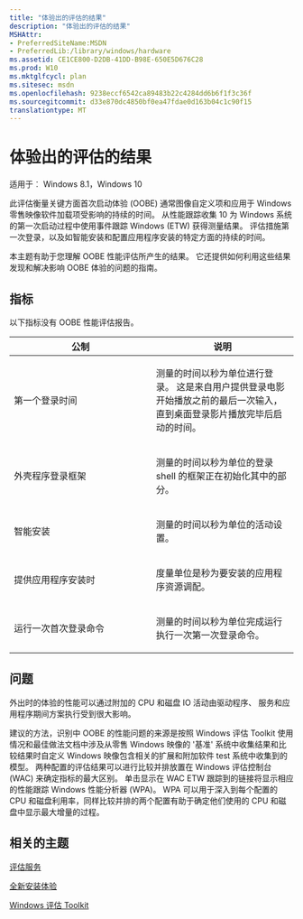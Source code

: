 ```yaml
---
title: "体验出的评估的结果"
description: "体验出的评估的结果"
MSHAttr:
- PreferredSiteName:MSDN
- PreferredLib:/library/windows/hardware
ms.assetid: CE1CE800-D2DB-41DD-B98E-650E5D676C28
ms.prod: W10
ms.mktglfcycl: plan
ms.sitesec: msdn
ms.openlocfilehash: 9238eccf6542ca89483b22c4284dd6b6f1f3c36f
ms.sourcegitcommit: d33e870dc4850bf0ea47fdae0d163b04c1c90f15
translationtype: MT
---
```

# <a name="results-for-the-out-of-box-experience-assessment"></a>体验出的评估的结果


适用于︰ Windows 8.1，Windows 10

此评估衡量关键方面首次启动体验 (OOBE) 通常图像自定义项和应用于 Windows 零售映像软件加载项受影响的持续的时间。 从性能跟踪收集 10 为 Windows 系统的第一次启动过程中使用事件跟踪 Windows (ETW) 获得测量结果。 评估措施第一次登录，以及如智能安装和配置应用程序安装的特定方面的持续的时间。

本主题有助于您理解 OOBE 性能评估所产生的结果。 它还提供如何利用这些结果发现和解决影响 OOBE 体验的问题的指南。

## <a name="metrics"></a>指标


以下指标没有 OOBE 性能评估报告。

<table>
<colgroup>
<col width="50%" />
<col width="50%" />
</colgroup>
<thead>
<tr class="header">
<th>公制</th>
<th>说明</th>
</tr>
</thead>
<tbody>
<tr class="odd">
<td><p>第一个登录时间</p></td>
<td><p>测量的时间以秒为单位进行登录。 这是来自用户提供登录电影开始播放之前的最后一次输入，直到桌面登录影片播放完毕后启动的时间。</p></td>
</tr>
<tr class="even">
<td><p>外壳程序登录框架</p></td>
<td><p>测量的时间以秒为单位的登录 shell 的框架正在初始化其中的部分。</p></td>
</tr>
<tr class="odd">
<td><p>智能安装</p></td>
<td><p>测量的时间以秒为单位的活动设置。</p></td>
</tr>
<tr class="even">
<td><p>提供应用程序安装时</p></td>
<td><p>度量单位是秒为要安装的应用程序资源调配。</p></td>
</tr>
<tr class="odd">
<td><p>运行一次首次登录命令</p></td>
<td><p>测量的时间以秒为单位完成运行执行一次第一次登录命令。</p></td>
</tr>
</tbody>
</table>

 

## <a name="issues"></a>问题


外出时的体验的性能可以通过附加的 CPU 和磁盘 IO 活动由驱动程序、 服务和应用程序期间方案执行受到很大影响。

建议的方法，识别中 OOBE 的性能问题的来源是按照 Windows 评估 Toolkit 使用情况和最佳做法文档中涉及从零售 Windows 映像的 '基准' 系统中收集结果和比较结果时自定义 Windows 映像包含相关的扩展和附加软件 test 系统中收集到的模型。 两种配置的评估结果可以进行比较并排放置在 Windows 评估控制台 (WAC) 来确定指标的最大区别。 单击显示在 WAC ETW 跟踪到的链接将显示相应的性能跟踪 Windows 性能分析器 (WPA)。 WPA 可以用于深入到每个配置的 CPU 和磁盘利用率，同样比较并排的两个配置有助于确定他们使用的 CPU 和磁盘中显示最大增量的过程。

## <a name="related-topics"></a>相关的主题


[评估服务](assessments.md)

[全新安装体验](out-of-box-experience.md)

[Windows 评估 Toolkit](index.md)

 

 







